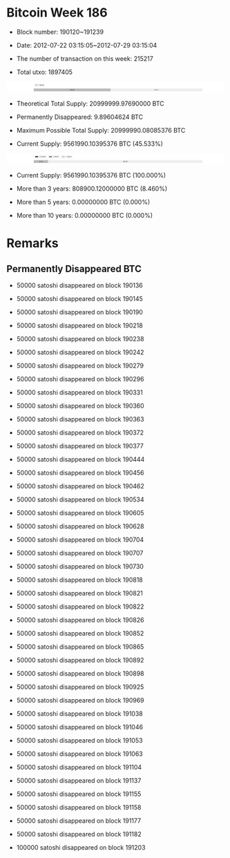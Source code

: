 # Bitcoin Week 186

- Block number: 190120~191239

- Date: 2012-07-22 03:15:05~2012-07-29 03:15:04

- The number of transaction on this week: 215217

- Total utxo: 1897405

![](../images/mined_week186.png)

- Theoretical Total Supply: 20999999.97690000 BTC

- Permanently Disappeared: 9.89604624 BTC

- Maximum Possible Total Supply: 20999990.08085376 BTC

- Current Supply: 9561990.10395376 BTC (45.533%)

![](../images/year_week186.png)


- Current Supply: 9561990.10395376 BTC (100.000%)

- More than 3 years: 808900.12000000 BTC (8.460%)

- More than 5 years: 0.00000000 BTC (0.000%)

- More than 10 years: 0.00000000 BTC (0.000%)

# Remarks

## Permanently Disappeared BTC

- 50000 satoshi disappeared on block 190136

- 50000 satoshi disappeared on block 190145

- 50000 satoshi disappeared on block 190190

- 50000 satoshi disappeared on block 190218

- 50000 satoshi disappeared on block 190238

- 50000 satoshi disappeared on block 190242

- 50000 satoshi disappeared on block 190279

- 50000 satoshi disappeared on block 190296

- 50000 satoshi disappeared on block 190331

- 50000 satoshi disappeared on block 190360

- 50000 satoshi disappeared on block 190363

- 50000 satoshi disappeared on block 190372

- 50000 satoshi disappeared on block 190377

- 50000 satoshi disappeared on block 190444

- 50000 satoshi disappeared on block 190456

- 50000 satoshi disappeared on block 190462

- 50000 satoshi disappeared on block 190534

- 50000 satoshi disappeared on block 190605

- 50000 satoshi disappeared on block 190628

- 50000 satoshi disappeared on block 190704

- 50000 satoshi disappeared on block 190707

- 50000 satoshi disappeared on block 190730

- 50000 satoshi disappeared on block 190818

- 50000 satoshi disappeared on block 190821

- 50000 satoshi disappeared on block 190822

- 50000 satoshi disappeared on block 190826

- 50000 satoshi disappeared on block 190852

- 50000 satoshi disappeared on block 190865

- 50000 satoshi disappeared on block 190892

- 50000 satoshi disappeared on block 190898

- 50000 satoshi disappeared on block 190925

- 50000 satoshi disappeared on block 190969

- 50000 satoshi disappeared on block 191038

- 50000 satoshi disappeared on block 191046

- 50000 satoshi disappeared on block 191053

- 50000 satoshi disappeared on block 191063

- 50000 satoshi disappeared on block 191104

- 50000 satoshi disappeared on block 191137

- 50000 satoshi disappeared on block 191155

- 50000 satoshi disappeared on block 191158

- 50000 satoshi disappeared on block 191177

- 50000 satoshi disappeared on block 191182

- 100000 satoshi disappeared on block 191203

